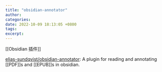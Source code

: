 ```yaml
---
title: "obsidian-annotator"
author: 
categories: 
date: 2022-10-09 18:13:05 +0800
tags: 
excerpt: 
---
```


[[Obsidian 插件]]

[elias-sundqvist/obsidian-annotator](https://github.com/elias-sundqvist/obsidian-annotator): A plugin for reading and annotating [[PDF]]s and [[EPUB]]s in obsidian.








